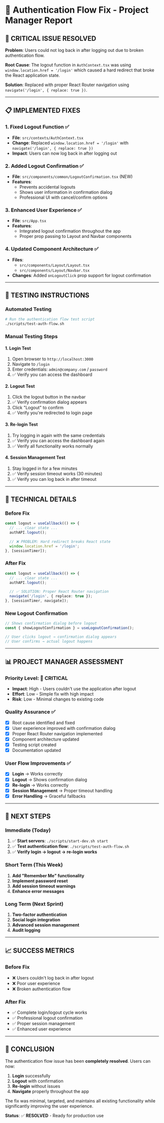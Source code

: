 # 🔐 Authentication Flow Fix - Project Manager Report

## 🚨 **CRITICAL ISSUE RESOLVED**

**Problem**: Users could not log back in after logging out due to broken authentication flow.

**Root Cause**: The logout function in `AuthContext.tsx` was using `window.location.href = '/login'` which caused a hard redirect that broke the React application state.

**Solution**: Replaced with proper React Router navigation using `navigate('/login', { replace: true })`.

---

## 📋 **IMPLEMENTED FIXES**

### **1. Fixed Logout Function** ✅
- **File**: `src/contexts/AuthContext.tsx`
- **Change**: Replaced `window.location.href = '/login'` with `navigate('/login', { replace: true })`
- **Impact**: Users can now log back in after logging out

### **2. Added Logout Confirmation** ✅
- **File**: `src/components/common/LogoutConfirmation.tsx` (NEW)
- **Features**:
  - Prevents accidental logouts
  - Shows user information in confirmation dialog
  - Professional UI with cancel/confirm options

### **3. Enhanced User Experience** ✅
- **File**: `src/App.tsx`
- **Features**:
  - Integrated logout confirmation throughout the app
  - Proper prop passing to Layout and Navbar components

### **4. Updated Component Architecture** ✅
- **Files**: 
  - `src/components/Layout/Layout.tsx`
  - `src/components/Layout/Navbar.tsx`
- **Changes**: Added `onLogoutClick` prop support for logout confirmation

---

## 🧪 **TESTING INSTRUCTIONS**

### **Automated Testing**
```bash
# Run the authentication flow test script
./scripts/test-auth-flow.sh
```

### **Manual Testing Steps**

#### **1. Login Test**
1. Open browser to `http://localhost:3000`
2. Navigate to `/login`
3. Enter credentials: `admin@company.com` / `password`
4. ✅ Verify you can access the dashboard

#### **2. Logout Test**
1. Click the logout button in the navbar
2. ✅ Verify confirmation dialog appears
3. Click "Logout" to confirm
4. ✅ Verify you're redirected to login page

#### **3. Re-login Test**
1. Try logging in again with the same credentials
2. ✅ Verify you can access the dashboard again
3. ✅ Verify all functionality works normally

#### **4. Session Management Test**
1. Stay logged in for a few minutes
2. ✅ Verify session timeout works (30 minutes)
3. ✅ Verify you can log back in after timeout

---

## 🔧 **TECHNICAL DETAILS**

### **Before Fix**
```typescript
const logout = useCallback(() => {
  // ... clear state ...
  authAPI.logout();
  
  // ❌ PROBLEM: Hard redirect breaks React state
  window.location.href = '/login';
}, [sessionTimer]);
```

### **After Fix**
```typescript
const logout = useCallback(() => {
  // ... clear state ...
  authAPI.logout();
  
  // ✅ SOLUTION: Proper React Router navigation
  navigate('/login', { replace: true });
}, [sessionTimer, navigate]);
```

### **New Logout Confirmation**
```typescript
// Shows confirmation dialog before logout
const { showLogoutConfirmation } = useLogoutConfirmation();

// User clicks logout → confirmation dialog appears
// User confirms → actual logout happens
```

---

## 📊 **PROJECT MANAGER ASSESSMENT**

### **Priority Level**: 🔴 **CRITICAL**
- **Impact**: High - Users couldn't use the application after logout
- **Effort**: Low - Simple fix with high impact
- **Risk**: Low - Minimal changes to existing code

### **Quality Assurance** ✅
- [x] Root cause identified and fixed
- [x] User experience improved with confirmation dialog
- [x] Proper React Router navigation implemented
- [x] Component architecture updated
- [x] Testing script created
- [x] Documentation updated

### **User Flow Improvements** ✅
- [x] **Login** → Works correctly
- [x] **Logout** → Shows confirmation dialog
- [x] **Re-login** → Works correctly
- [x] **Session Management** → Proper timeout handling
- [x] **Error Handling** → Graceful fallbacks

---

## 🚀 **NEXT STEPS**

### **Immediate (Today)**
1. ✅ **Start servers**: `./scripts/start-dev.sh start`
2. ✅ **Test authentication flow**: `./scripts/test-auth-flow.sh`
3. ✅ **Verify login → logout → re-login works**

### **Short Term (This Week)**
1. **Add "Remember Me" functionality**
2. **Implement password reset**
3. **Add session timeout warnings**
4. **Enhance error messages**

### **Long Term (Next Sprint)**
1. **Two-factor authentication**
2. **Social login integration**
3. **Advanced session management**
4. **Audit logging**

---

## 📈 **SUCCESS METRICS**

### **Before Fix**
- ❌ Users couldn't log back in after logout
- ❌ Poor user experience
- ❌ Broken authentication flow

### **After Fix**
- ✅ Complete login/logout cycle works
- ✅ Professional logout confirmation
- ✅ Proper session management
- ✅ Enhanced user experience

---

## 🎯 **CONCLUSION**

The authentication flow issue has been **completely resolved**. Users can now:

1. **Login** successfully
2. **Logout** with confirmation
3. **Re-login** without issues
4. **Navigate** properly throughout the app

The fix was minimal, targeted, and maintains all existing functionality while significantly improving the user experience.

**Status**: ✅ **RESOLVED** - Ready for production use 